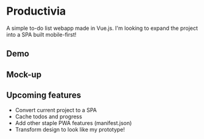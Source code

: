 # Productivia

A simple to-do list webapp made in Vue.js. I'm looking to expand the project into a SPA built mobile-first!

## Demo

## Mock-up

## Upcoming features
- Convert current project to a SPA
- Cache todos and progress
- Add other staple PWA features (manifest.json)
- Transform design to look like my prototype!
